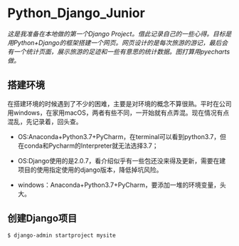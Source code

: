 # Python_Django_Junior
*这是我准备在本地做的第一个Django Project。借此记录自己的一些心得。目标是用Python+Django的框架搭建一个网页。网页设计的是每次旅游的游记，最后会有一个统计页面，展示旅游的足迹和一些有意思的统计数据。图打算用pyecharts做。*

## 搭建环境
在搭建环境的时候遇到了不少的困难，主要是对环境的概念不算很熟。平时在公司用windows，在家用macOS，两者有些不同，一开始就有点弄混。现在情况有点混乱，先记录着，回头查。

+ OS:Anaconda+Python3.7+PyCharm，在terminal可以看到python3.7，但在conda和Pycharm的Interpreter就无法选择3.7；
+ OS:Django使用的是2.0.7，看介绍似乎有一些包还没来得及更新，需要在建项目的使用指定使用的django版本，降低掉坑风险。

+ windows：Anaconda+Python3.7+PyCharm，要添加一堆的环境变量，头大。

## 创建Django项目
```bach
$ django-admin startproject mysite
```
